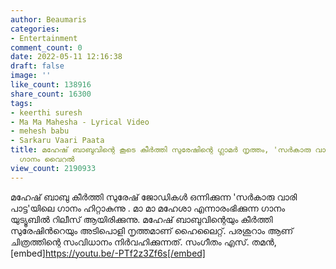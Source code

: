 ```yaml
---
author: Beaumaris
categories:
- Entertainment
comment_count: 0
date: 2022-05-11 12:16:38
draft: false
image: ''
like_count: 138916
share_count: 16300
tags:
- keerthi suresh
- Ma Ma Mahesha - Lyrical Video
- mehesh babu
- Sarkaru Vaari Paata
title: മഹേഷ് ബാബുവിന്റെ കൂടെ കീർത്തി സുരേഷിന്റെ ഗ്ലാമർ നൃത്തം, 'സർകാരു വാരി പാട്ട'യിലെ
  ഗാനം വൈറൽ
view_count: 2190933
---
```


മഹേഷ് ബാബു കീർത്തി സുരേഷ് ജോഡികൾ ഒന്നിക്കുന്ന 'സർകാരു വാരി പാട്ട'യിലെ ഗാനം ഹിറ്റാകുന്നു . മാ മാ മഹേശാ എന്നാരംഭിക്കുന്ന ഗാനം യുട്യൂബിൽ റിലീസ് ആയിരിക്കുന്നു. മഹേഷ് ബാബുവിന്റെയും കീർത്തി സുരേഷിൻറെയും അടിപൊളി നൃത്തമാണ് ഹൈലൈറ്റ്. പരശുറാം ആണ് ചിത്രത്തിന്റെ സംവിധാനം നിർവഹിക്കുന്നത്. സംഗീതം എസ്. തമൻ, &nbsp; [embed]https://youtu.be/-PTf2z3Zf6s[/embed]